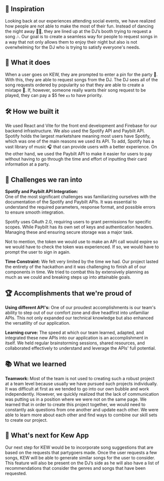 ## 🌟 Inspiration
Looking back at our experiences attending social events, we have realized how people are not able to make the most of their fun. Instead of dancing the night away 💃🕺, they are lined up at the DJ’s booth trying to request a song 🎶. Our goal is to create a seamless way for people to request songs in a way that not only allows them to enjoy their night but also is not overwhelming for the DJ who is trying to satisfy everyone's needs.

## 🎵 What it does
When a user goes on KEW, they are prompted to enter a pin for the party 🎉. With this, they are able to request songs from the DJ. The DJ sees all of the song requests ordered by popularity so that they are able to create a mixtape 📼. If, however, someone really wants their song request to be played, they can pay a $5 fee 💵 to have priority.

## 🛠️ How we built it
We used React and Vite for the front end development and Firebase for our backend infrastructure. We also used the Spotify API and Paybilt API. Spotify holds the largest marketshare meaning most users have Spotify, which was one of the main reasons we used its API. To add, Spotify has a vast library of music 🎧 that can provide users with a better experience. On the other hand, we used the Paybilt API to make it easier for users to pay without having to go through the time and effort of inputting their card information at a party.

## 🚧 Challenges we ran into
**Spotify and Paybilt API Integration:**  
One of the most significant challenges was familiarizing ourselves with the documentation of the Spotify and Paybilt APIs. It was essential to understand the required parameters, response format, and possible errors to ensure smooth integration.

Spotify uses OAuth 2.0, requiring users to grant permissions for specific scopes. While Paybilt has its own set of keys and authentication headers. Managing these and ensuring secure storage was a major task.

Not to mention, the token we would use to make an API call would expire so we would have to check the token was experienced. If so, we would have to prompt the user to sign in again.

**Time Constraint:** We felt very limited by the time we had. Our project lasted the entirety of the hackathon and it was challenging to finish all of our components in time. We tried to combat this by extensively planning as much as we could and breaking steps up into attainable goals.

## 🏆 Accomplishments that we're proud of
**Using different API's:** One of our proudest accomplishments is our team's ability to step out of our comfort zone and dive headfirst into unfamiliar APIs. This not only expanded our technical knowledge but also enhanced the versatility of our application.

**Learning curve:** The speed at which our team learned, adapted, and integrated these new APIs into our application is an accomplishment in itself. We held regular brainstorming sessions, shared resources, and collaborated effectively to understand and leverage the APIs' full potential.

## 📚 What we learned
**Teamwork:** Most of the team is not used to creating such a robust project at a team level because usually we have pursued such projects individually. It was difficult at first as we tended to go into our own bubble and work independently. However, we quickly realized that the lack of communication was putting us in a position where we were not on the same page. We learned that in order to create this project together, we would need to constantly ask questions from one another and update each other. We were able to learn more about each other and find ways to combine our skill sets to create our project.

## 🚀 What's next for Kew App
Our next step for KEW would be to incorporate song suggestions that are based on the requests that partygoers made. Once the user requests a few songs, KEW will be able to generate similar songs for the user to consider. This feature will also be present on the DJ’s side as he will also have a list of recommendations that consider the genres and songs that have been requested.

